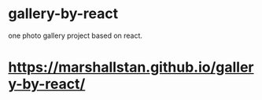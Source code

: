 # gallery-by-react
one photo gallery project based on react.
# https://marshallstan.github.io/gallery-by-react/
